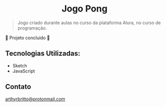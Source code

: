 # <h1 align="center"> Jogo Pong </h1>

> Jogo criado durante aulas no curso da plataforma Alura, no curso de programação.

:construction: Projeto concluido :construction:

## Tecnologias Utilizadas:

- Sketch
- JavaScript

## Contato

arthyrbritto@protonmail.com
